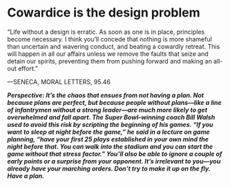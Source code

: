 # Cowardice is the design problem

“Life without a design is erratic. As soon as one is in place,
principles become necessary. I think you’ll concede that nothing is
more shameful than uncertain and wavering conduct, and beating
a cowardly retreat. This will happen in all our affairs unless we
remove the faults that seize and detain our spirits, preventing them
from pushing forward and making an all-out effort.”

—SENECA, MORAL LETTERS, 95.46

***Perspective: It’s the chaos that ensues from not having a plan. Not because plans are perfect, but because people without plans—like a line of infantrymen without a strong leader—are much more likely to get overwhelmed and fall apart. The Super Bowl–winning coach Bill Walsh used to avoid this risk by scripting the beginning of his games. “If you want to sleep at night before the game,” he said in a lecture on game planning, “have your first 25 plays established in your own mind the night before that. You can walk into the stadium and you can start the game without that stress factor.” You’ll also be able to ignore a couple of early points or a surprise from your opponent. It’s irrelevant to you—you already have your marching orders. Don’t try to make it up on the fly. Have a plan.***